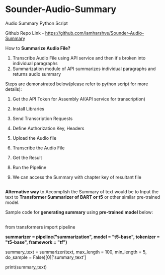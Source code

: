 # Sounder-Audio-Summary
Audio Summary Python Script

Github Repo Link - https://github.com/iamharshve/Sounder-Audio-Summary


How to __Summarize Audio File?__

1. Transcribe Audio File using API service and then it's broken into individual paragraphs
2. Summarization module of API summarizes individual paragraphs and returns audio summary


Steps are demonstrated below(please refer to python script for more details):

1. Get the API Token for Assembly AI(API service for transcription)

2. Install Libraries 

3. Send Transcription Requests

4. Define Authorization Key, Headers

5. Upload the Audio file

6. Transcribe the Audio File

7. Get the Result

8. Run the Pipeline

9. We can access the Summary with chapter key of resultant file


##
##
##

__Alternative way__ to Accomplish the Summary of text would be to Input the text to __Transformer Summarizer of BART or t5__ or other similar pre-trained model.


Sample code for __generating summary__ using __pre-trained model__ below:

##

from transformers import pipeline

__summarizer = pipeline("summarization", model = "t5-base", tokenizer = "t5-base", framework = "tf")__

summary_text = summarizer(text, max_length = 100, min_length = 5, do_sample = False)[0]['summary_text']

print(summary_text)



